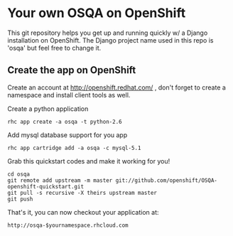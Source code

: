 Your own OSQA on OpenShift
============================

This git repository helps you get up and running quickly w/ a Django installation on OpenShift.  The Django project name used in this repo is 'osqa' but feel free to change it. 

Create the app on OpenShift
----------------------------

Create an account at http://openshift.redhat.com/ , don't forget to create a namespace and install client tools as well.

Create a python application

    rhc app create -a osqa -t python-2.6

Add mysql database support for you app

    rhc app cartridge add -a osqa -c mysql-5.1

Grab this quickstart codes and make it working for you!

    cd osqa
    git remote add upstream -m master git://github.com/openshift/OSQA-openshift-quickstart.git
    git pull -s recursive -X theirs upstream master
    git push

That's it, you can now checkout your application at:

    http://osqa-$yournamespace.rhcloud.com
